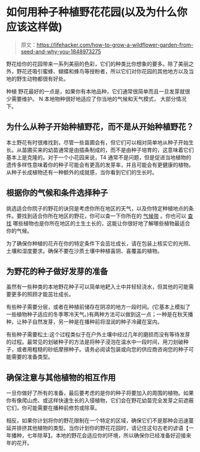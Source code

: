 # 如何用种子种植野花花园(以及为什么你应该这样做)

> 原文：<https://lifehacker.com/how-to-grow-a-wildflower-garden-from-seed-and-why-you-1848973275>

野花给你的花园带来一系列美丽的色彩，它们的种类比你想象的要多。除了美丽之外，野花还吸引蜜蜂、蝴蝶和蜂鸟等授粉者，所以它们对你花园的其他地方以及当地的野生动物都很有好处。



种植 野花最好的一点是，如果你有本地品种，它们通常很简单而且一旦发芽就很少需要维护。 N 本地物种很好地适应了你当地的气候和天气模式， 大部分情况下。

## 为什么从种子开始种植野花，而不是从开始种植野花？

本土野花有时很难找到，尽管一些苗圃会有，但它们可以相对简单地从种子开始生长。从苗圃买来的幼苗通常是由插条制成的，而不是由种子培育的，这意味着它们基本上是克隆的。对于一个小花园来说，T4 通常不是问题，但是促进当地植物的遗传多样性意味着你的种子可能会有更高的发芽率，并且可能会有更健康的植物。从种子长成植物还有一种额外的成就感，当你看到它们的生长时。

## 根据你的气候和条件选择种子

挑选适合你院子的野花的诀窍是考虑你所在地区的天气，以及你特定种植地点的条件。要找到适合你所在地区的野花，你可以查一下你所在的 [气候带](https://shop.arborday.org/nursery-zones) 。你也可以 [查找](https://www.nwf.org/nativeplantfinder/plants) 哪些植物也是你所在地区的土生土长的，这能让你很好地了解哪些植物最适合你的气候。

为了确保你种植的花卉在你的特定条件下会茁壮成长，请在包装上核实它的光照、土壤和湿度要求。确保不要在沙质土壤中种植喜阴、喜覆盖的植物。

## 为野花的种子做好发芽的准备

虽然有一些种类的本地野花种子可以简单地耙入土中并轻轻浇水，但其他的可能需要更多的照顾才能茁壮成长。

有些种子需要分层，或者在种植前储存在阴凉的地方一段时间。(它基本上模拟了一些植物种子适应的冬季寒冷天气。)有两种方法可以做到这一点；一种是在秋天播种，让种子自然发芽，另一种是在播种前将湿润的种子冷藏在室内。

有些种子需要松土:这个过程类似于在户外土壤中经过几年的磨损而没有等待发芽的过程。最常见的划破种子的方法是将种子浸泡在温水中一段时间，用刀划破种子，或者用粗糙的砂纸摩擦种子。请务必阅读包装或向您的供应商咨询您的种子可能需要的准备类型。

## 确保注意与其他植物的相互作用

一旦你做好了所有的准备，最后要考虑的是你的种子将要加入的周围的植物。如果你有像爬山虎、或这样快速生长的入侵植物，它们会在野花幼苗完全发芽之前遮蔽它们，你可能需要在播种前修剪或除草。

相反，如果你计划将你的野花限制在一个特定的区域，确保它们不是那种会迅速蔓延并排挤其他植物的类型。当你计划你的野花花园时，请记住这句古老的谚语【一年播种，七年除草】。本地的野花会适应你的环境，所以确保你已经准备好迎接来年的花开。